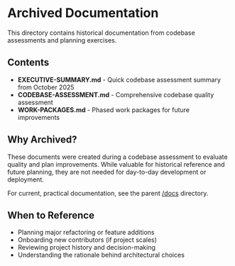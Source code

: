 # Archived Documentation

This directory contains historical documentation from codebase assessments and planning exercises.

## Contents

- **EXECUTIVE-SUMMARY.md** - Quick codebase assessment summary from October 2025
- **CODEBASE-ASSESSMENT.md** - Comprehensive codebase quality assessment
- **WORK-PACKAGES.md** - Phased work packages for future improvements

## Why Archived?

These documents were created during a codebase assessment to evaluate quality and plan improvements. While valuable for historical reference and future planning, they are not needed for day-to-day development or deployment.

For current, practical documentation, see the parent [/docs](/docs) directory.

## When to Reference

- Planning major refactoring or feature additions
- Onboarding new contributors (if project scales)
- Reviewing project history and decision-making
- Understanding the rationale behind architectural choices
